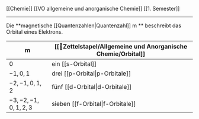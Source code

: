 [[Chemie]] [[VO allgemeine und anorganische Chemie]] [[1. Semester]]

---

Die **magnetische [[Quantenzahlen|Quantenzahl]] m
** beschreibt das Orbital eines Elektrons.

| m                | [[📂Zettelstapel/Allgemeine und Anorganische Chemie/Orbital]]                    |
| ---------------- | ------------------------------ |
| $0$                | ein [[s-Orbital]]              |
| $-1,0,1$           | drei [[p-Orbital\|p-Orbitale]] |
| $-2,-1,0,1,2$      | fünf [[d-Orbital\|d-Orbitale]] |
| $-3,-2,-1,0,1,2,3$ | sieben [[f-Orbital\|f-Orbitale]]